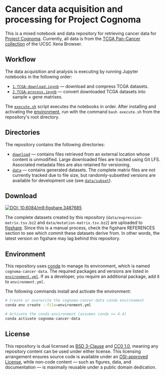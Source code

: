 # Cancer data acquisition and processing for Project Cognoma

This is a mixed notebook and data repository for retrieving cancer data for [Project Cognoma](https://github.com/cognoma/cognoma).
Currently, all data is from the [TCGA Pan-Cancer collection](https://xenabrowser.net/datapages/?cohort=TCGA%20PanCanAtlas "UCSC Xena Browser cohort: TCGA PanCanAtlas") of the UCSC Xena Browser.

## Workflow

The data acquisition and analysis is executing by running Jupyter notebooks in the following order:

+ [`1.TCGA-download.ipynb`](1.TCGA-download.ipynb) — download and compress TCGA datasets.
+ [`2.TCGA-process.ipynb`](2.TCGA-process.ipynb) — convert downloaded TCGA datasets into sample × gene matrixes.

The [`execute.sh`](execute.sh) script executes the notebooks in order.
After installing and activating the [environment](#environment), run with the command `bash execute.sh` from the repository's root directory.

## Directories

The repository contains the following directories:

+ [`download`](download) — contains files retrieved from an external location whose content is unmodified.
Large downloaded files are tracked using Git LFS.
Associated metadata files are also retained for versioning.
+ [`data`](data) — contains generated datasets.
The complete matrix files are not currently tracked due to file size, but randomly-subsetted versions are available for development use (see [`data/subset`](data/subset)).

## Download

[![DOI: 10.6084/m9.figshare.3487685](https://img.shields.io/badge/DOI-10.6084/m9.figshare.3487685-blue.svg)](https://doi.org/10.6084/m9.figshare.3487685 "Complete datasets on figshare")

The complete datasets created by this repository (`data/expression-matrix.tsv.bz2` and `data/mutation-matrix.tsv.bz2`) are uploaded to [figshare](https://doi.org/10.6084/m9.figshare.3487685).
Since this is a manual process, check the figshare REFERENCES section to see which commit these datasets derive from.
In other words, the latest version on figshare may lag behind this repository.

## Environment

This repository uses [conda](https://conda.io/docs/) to manage its environment, which is named `cognoma-cancer-data`.
The required packages and versions are listed in [`environment.yml`](environment.yml).
If as a developer, you require an additional package, add it to `environment.yml`.

The following commands install and activate the environment:

```sh
# Create or overwrite the cognoma-cancer-data conda environment
conda env create --file=environment.yml

# Activate the conda environment (assumes conda >= 4.4)
conda activate cognoma-cancer-data
```

## License

This repository is dual licensed as [BSD 3-Clause](LICENSE-BSD.md) and [CC0 1.0](LICENSE-CC0.md), meaning any repository content can be used under either license.
This licensing arrangement ensures source code is available under an [OSI-approved License](https://opensource.org/licenses/alphabetical), while non-code content — such as figures, data, and documentation — is maximally reusable under a public domain dedication.
